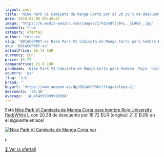 ```yaml
---
layout: post
title: 'Nike Park VI Camiseta de Manga Corta par al 20.38 % de descuento'
date: 2020-04-05 09:49:47
image: 'https://m.media-amazon.com/images/I/41bnDY3jB+L._SL400_.jpg'
comments: true
category: ofertas
author: 'tole.es'
slug: 'B01AC6PRKY-es Nike Park VI Camiseta de Manga Corta para hombre Rojo...'
sku: 'B01AC6PRKY-es'
actualPrice: 16.72 EUR
currency: EUR
price: 16.72
comparePrice: 21.0 EUR
prodname: 'Nike Park VI Camiseta de Manga Corta para hombre  Rojo  University Red/White   L'
country: 'es'
flag: '🇪🇸'
brand: ''
buyurl: 'https://www.amazon.es/dp/B01AC6PRKY/?tag=tolees-21'
descuento: '20.38'
average: '14.454999999999998'
---
```


Está [Nike Park VI Camiseta de Manga Corta para hombre  Rojo  University Red/White   L](https://www.amazon.es/dp/B01AC6PRKY/?tag=tolees-21) con 20.38 de descuento por 16.72 EUR (original: 21.0 EUR) en el siguiente enlace!

[![Nike Park VI Camiseta de Manga Corta par](https://m.media-amazon.com/images/I/41bnDY3jB+L._SL400_.jpg)](https://www.amazon.es/dp/B01AC6PRKY/?tag=tolees-21)

ℹ️:


[🛒 Ver la oferta!!](https://www.amazon.es/dp/B01AC6PRKY/?tag=tolees-21)
